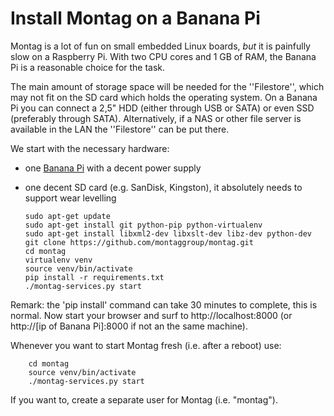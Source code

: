 Install Montag on a Banana Pi
=============================

Montag is a lot of fun on small embedded Linux boards, _but_ it is painfully slow on a Raspberry Pi. With two CPU cores
and 1 GB of RAM, the Banana Pi is a reasonable choice for the task.
 
The main amount of storage space will be needed for the ''Filestore'', which may not fit on the SD card which holds
the operating system. On a Banana Pi you can connect a 2,5" HDD (either through USB or SATA) or even SSD (preferably
through SATA). Alternatively, if a NAS or other file server is available in the LAN the ''Filestore'' can be put there.

We start with the necessary hardware:

*   one [Banana Pi](http://www.bananapi.org/p/product.html) with a decent power supply
*   one decent SD card (e.g. SanDisk, Kingston), it absolutely needs to support wear levelling



        sudo apt-get update
        sudo apt-get install git python-pip python-virtualenv
        sudo apt-get install libxml2-dev libxslt-dev libz-dev python-dev
        git clone https://github.com/montaggroup/montag.git
        cd montag
        virtualenv venv
        source venv/bin/activate
        pip install -r requirements.txt
        ./montag-services.py start
        
Remark: the 'pip install' command can take 30 minutes to complete, this is normal.
Now start your browser and surf to http://localhost:8000 (or http://\[ip of Banana Pi\]:8000 if not an the same machine).        
        
Whenever you want to start Montag fresh (i.e. after a reboot) use:

        cd montag
        source venv/bin/activate
        ./montag-services.py start

If you want to, create a separate user for Montag (i.e. "montag").